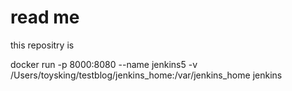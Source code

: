 # read me

this repositry is 

docker run -p 8000:8080 --name jenkins5 -v /Users/toysking/testblog/jenkins_home:/var/jenkins_home jenkins



